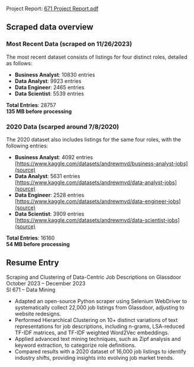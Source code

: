 
Project Report: [671 Project Report.pdf](https://github.com/Unusuala1l2e3x4/Glassdoor-Scraping-Clustering-Data-Centric-Jobs/blob/main/671%20Project%20Report.pdf)

## Scraped data overview
### Most Recent Data (scraped on 11/26/2023)

The most recent dataset consists of listings for four distinct roles, detailed as follows:

- **Business Analyst**: 10830 entries
- **Data Analyst**: 9923 entries
- **Data Engineer**: 2465 entries
- **Data Scientist**: 5539 entries

**Total Entries**: 28757\
**135 MB before processing**

### 2020 Data (scarped around 7/8/2020)

The 2020 dataset also includes listings for the same four roles, with the following entries:

- **Business Analyst**: 4092 entries [https://www.kaggle.com/datasets/andrewmvd/business-analyst-jobs](source)
- **Data Analyst**: 5631 entries [https://www.kaggle.com/datasets/andrewmvd/data-analyst-jobs](source)
- **Data Engineer**: 2528 entries [https://www.kaggle.com/datasets/andrewmvd/data-engineer-jobs](source)
- **Data Scientist**: 3909 entries [https://www.kaggle.com/datasets/andrewmvd/data-scientist-jobs](source)

**Total Entries**: 16160\
**54 MB before processing**

## Resume Entry
Scraping and Clustering of Data-Centric Job Descriptions on Glassdoor\
October 2023 – December 2023\
SI 671 – Data Mining
-	Adapted an open-source Python scraper using Selenium WebDriver to systematically collect 22,000 job listings from Glassdoor, adjusting to website redesigns.
-	Performed Hierarchical Clustering on 10+ distinct variations of text representations for job descriptions, including n-grams, LSA-reduced TF-IDF matrices, and TF-IDF weighted Word2Vec embeddings.
-	Applied advanced text mining techniques, such as Zipf analysis and keyword extraction, to categorize role definitions.
-	Compared results with a 2020 dataset of 16,000 job listings to identify industry shifts, providing insights into evolving job market trends.


